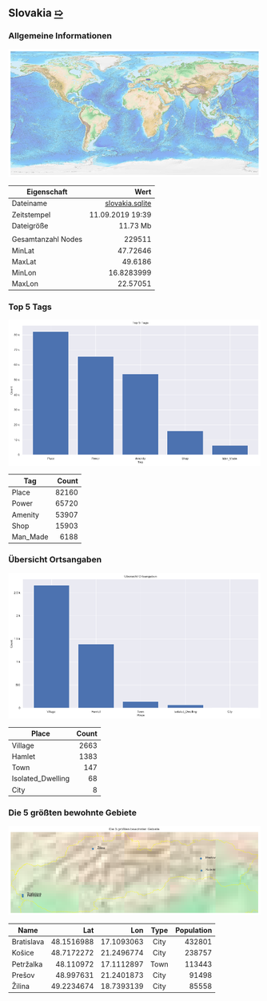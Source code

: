 ## Slovakia [&#10159;](slovakia.sqlite)

### Allgemeine Informationen

![Overview](./Images/slovakia_overview.png)

|Eigenschaft|Wert|
|-|-:|
Dateiname|[slovakia.sqlite](slovakia.sqlite)|
Zeitstempel|11.09.2019 19:39|
Dateigr&ouml;&szlig;e|11.73 Mb|
|||
Gesamtanzahl Nodes|229511|
|MinLat|47.72646|
|MaxLat|49.6186|
|MinLon|16.8283999|
|MaxLon|22.57051|

### Top 5 Tags

![Tags](./Images/slovakia_tags.png)

|Tag|Count|
|-|-:|
|Place|82160|
|Power|65720|
|Amenity|53907|
|Shop|15903|
|Man_Made|6188|

### &Uuml;bersicht Ortsangaben

![Places](./Images/slovakia_places.png)

|Place|Count|
|-|-:|
|Village|2663|
|Hamlet|1383|
|Town|147|
|Isolated_Dwelling|68|
|City|8|

### Die 5 gr&ouml;&szlig;ten bewohnte Gebiete

![Places](./Images/slovakia_topplaces.png)

|Name|Lat|Lon|Type|Population|
|----|--:|--:|:--:|---------:|
|Bratislava|48.1516988|17.1093063|City|432801|
|Košice|48.7172272|21.2496774|City|238757|
|Petržalka|48.110972|17.1112897|Town|113443|
|Prešov|48.997631|21.2401873|City|91498|
|Žilina|49.2234674|18.7393139|City|85558|

